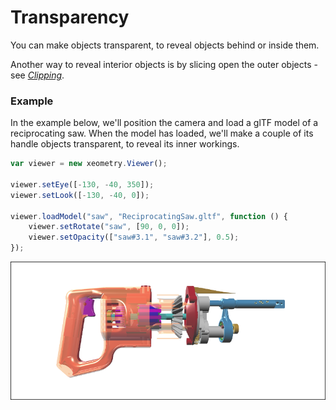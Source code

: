 # Transparency

You can make objects transparent, to reveal objects behind or inside them.

Another way to reveal interior objects is by slicing open the outer objects - see [_Clipping_](clipping.md).

### Example

In the example below, we'll position the camera and load a glTF model of a reciprocating saw. When the model has loaded,
we'll make a couple of its handle objects transparent, to reveal its inner workings.

```javascript
var viewer = new xeometry.Viewer();

viewer.setEye([-130, -40, 350]);
viewer.setLook([-130, -40, 0]);

viewer.loadModel("saw", "ReciprocatingSaw.gltf", function () {
    viewer.setRotate("saw", [90, 0, 0]);
    viewer.setOpacity(["saw#3.1", "saw#3.2"], 0.5);
});
```

[![](assets/transparency.png)](http://xeolabs.com/xeometry/examples/#guidebook_transparency)

